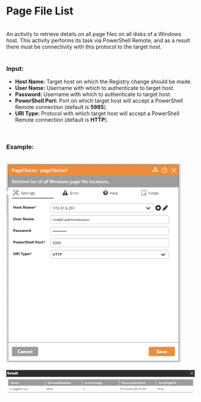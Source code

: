 <h1>Page File List</h1>
<br>
An activity to retrieve details on all page files on all disks of a Windows host.  This activity performs its task via PowerShell Remote, and as a result there must be connectivity with this protocol to the target host.
<br><br>
<h3>Input:</h3>
<ul>
  <li><b>Host Name:</b> Target host on which the Registry change should be made.</li>
  <li><b>User Name:</b> Username with which to authenticate to target host.</li>
  <li><b>Password:</b> Username with which to authenticate to target host.</li>
  <li><b>PowerShell Port:</b> Port on which target host will accept a PowerShell Remote connection (default is <b>5985</b>).</li>
  <li><b>URI Type:</b> Protocol with which target host will accept a PowerShell Remote connection (default is <b>HTTP</b>).</li>
</ul>
<br>
<h3>Example:</h3>
<br>
<img src="https://github.com/Ayehu/custom-activities/blob/master/Page%20File%20List/screenshot_1.png?raw=true">
<br><br>
<img src="https://github.com/Ayehu/custom-activities/blob/master/Page%20File%20List/screenshot_2.png?raw=true">
